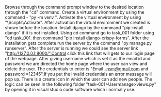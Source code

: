 Browse through the command prompt window to the desired location through the ‏"cd" command. 
Create a virtual environment by using the command - "py -m venv <environment name>".
Activate the virtual environment by using "<environment name>\Scripts\Activate". After activation the virtual environment we created is shown before the location.
Install django by the command "pip install django" if it is not installed.
Using cd command go to task_001 folder using "cd task_001.
then command "pip install django-crispy-forms".
After the installation gets complete run the server by the command "py manage.py runserver".
After the server is running we could see the server link "http://127.0.0.1:8000/".Control click this link that will gets to our login page of the webpage.
After giving username which is set it as the email id and password we are directed the home page where the user can view and delete the user.
The credentials to enter is "Email -nsm@gmail.com and password =12345".If you put the invalid credentials an error message will pop up.
There is a create icon in which the user can add new people.
The logic can be seen in the following folder "task-001>Usermanage>views.py" by opening it in visual studio code software which i normally use.
